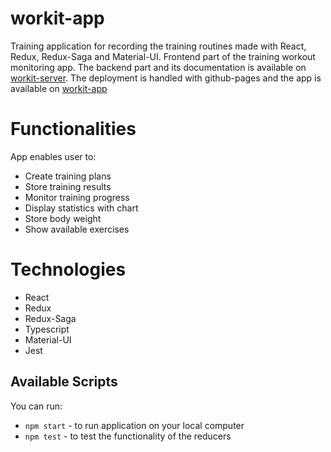 # workit-app

Training application for recording the training routines made with React, Redux, Redux-Saga and Material-UI. Frontend part of the training workout monitoring app. The backend part and its documentation is available on [workit-server](https://workit-server.herokuapp.com/api/documentation). The deployment is handled with github-pages and the app is available on [workit-app](https://jwieckowski.github.io/workit-app)

# Functionalities

App enables user to:

- Create training plans
- Store training results
- Monitor training progress
- Display statistics with chart
- Store body weight
- Show available exercises

# Technologies

- React
- Redux
- Redux-Saga
- Typescript
- Material-UI
- Jest

## Available Scripts

You can run:

- `npm start` - to run application on your local computer
- `npm test` - to test the functionality of the reducers

